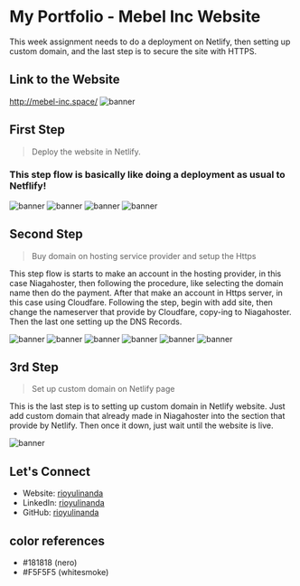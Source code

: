 # My Portfolio - Mebel Inc Website

This week assignment needs to do a deployment on Netlify, then setting up custom domain, and the last step is to secure the site with HTTPS.

## Link to the Website

http://mebel-inc.space/
![banner](./assets/screenshot-website.png)

## First Step

> Deploy the website in Netlify.

### This step flow is basically like doing a deployment as usual to Netflify!

![banner](<./assets/screenshots/1st%20Step%20(1).png>)
![banner](<./assets/screenshots/1st%20Step%20(2).png>)
![banner](<./assets/screenshots/1st%20Step%20(3).png>)
![banner](<./assets/screenshots/1st%20Step%20(4).png>)

## Second Step

> Buy domain on hosting service provider and setup the Https

<p>This step flow is starts to make an account in the hosting provider, in this case Niagahoster, then following the procedure, like selecting the domain name then do the payment. After that make an account in Https server, in this case using Cloudfare. Following the step, begin with add site, then change the nameserver that provide by Cloudfare, copy-ing to Niagahoster. Then the last one setting up the DNS Records.</p>

![banner](<./assets/screenshots/2nd Step (1).png>)
![banner](<./assets/screenshots/2nd Step (2).png>)
![banner](<./assets/screenshots/2nd Step (3).png>)
![banner](<./assets/screenshots/2nd Step (4).png>)
![banner](<./assets/screenshots/2nd Step (5).png>)
![banner](<./assets/screenshots/2nd Step (6).png>)

## 3rd Step

> Set up custom domain on Netlify page

<p>This is the last step is to setting up custom domain in Netlify website. Just add custom domain that already made in Niagahoster into the section that provide by Netlify. Then once it down, just wait until the website is live.</p>

![banner](<./assets/screenshots/3rd Step (1).png>)

## Let's Connect

- Website: [rioyulinanda](riyul.netlify.app)
- LinkedIn: [rioyulinanda](https://id.linkedin.com/in/rio-y-kurniawan-55293172)
- GitHub: [rioyulinanda](https://github.com/rioyulinanda)

## color references

- #181818 (nero)
- #F5F5F5 (whitesmoke)
